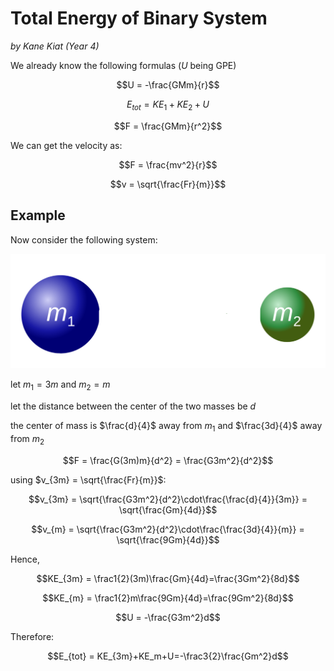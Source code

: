 # Total Energy of Binary System
*by Kane Kiat (Year 4)*

We already know the following formulas ($U$ being GPE)

$$U = -\frac{GMm}{r}$$

$$E_{tot} = KE_1+KE_2+U$$

$$F = \frac{GMm}{r^2}$$

We can get the velocity as:

$$F = \frac{mv^2}{r}$$

$$v = \sqrt{\frac{Fr}{m}}$$

## Example

Now consider the following system:

![](img/twomasses.png)

let $m_1 = 3m$ and $m_2 = m$

let the distance between the center of the two masses be $d$

the center of mass is $\frac{d}{4}$ away from $m_1$ and $\frac{3d}{4}$ away from $m_2$

$$F = \frac{G(3m)m}{d^2} = \frac{G3m^2}{d^2}$$

using $v_{3m} = \sqrt{\frac{Fr}{m}}$:

$$v_{3m} = \sqrt{\frac{G3m^2}{d^2}\cdot\frac{\frac{d}{4}}{3m}} = \sqrt{\frac{Gm}{4d}}$$

$$v_{m} = \sqrt{\frac{G3m^2}{d^2}\cdot\frac{\frac{3d}{4}}{m}} = \sqrt{\frac{9Gm}{4d}}$$

Hence,

$$KE_{3m} = \frac1{2}(3m)\frac{Gm}{4d}=\frac{3Gm^2}{8d}$$

$$KE_{m} = \frac1{2}m\frac{9Gm}{4d}=\frac{9Gm^2}{8d}$$

$$U = -\frac{G3m^2}d$$

Therefore:

$$E_{tot} = KE_{3m}+KE_m+U=-\frac3{2}\frac{Gm^2}d$$
